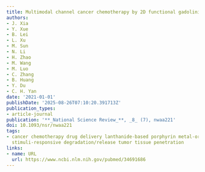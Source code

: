 ```yaml
---
title: Multimodal channel cancer chemotherapy by 2D functional gadolinium metal-organic framework
authors:
- J. Xia
- Y. Xue
- B. Lei
- L. Xu
- M. Sun
- N. Li
- H. Zhao
- M. Wang
- M. Luo
- C. Zhang
- B. Huang
- Y. Du
- C. H. Yan
date: '2021-01-01'
publishDate: '2025-08-26T07:10:20.391713Z'
publication_types:
- article-journal
publication: '**_National Science Review_**, _8_ (7), nwaa221'
doi: 10.1093/nsr/nwaa221
tags:
- cancer chemotherapy drug delivery lanthanide-based porphyrin metal-organic framework
  stimuli-responsive degradation/release tumor tissue penetration
links:
- name: URL
  url: https://www.ncbi.nlm.nih.gov/pubmed/34691686
---
```

